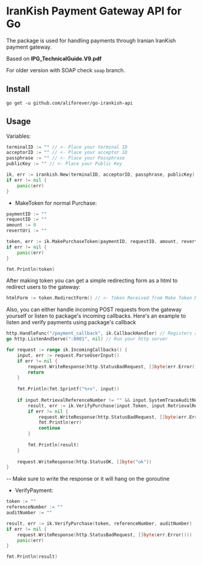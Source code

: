 # IranKish Payment Gateway API for Go
The package is used for handling payments through Iranian IranKish payment gateway.

Based on **IPG_TechnicalGuide.V9.pdf**

For older version with SOAP check `soap` branch.

## Install
```go get -u github.com/aliforever/go-irankish-api```

## Usage
Variables:
```go
terminalID := "" // <- Place your terminal ID 
acceptorID := "" // <- Place your acceptor ID
passphrase := "" // <- Place your Passphrase
publicKey := "" // <- Place your Public Key

ik, err := irankish.New(terminalID, acceptorID, passphrase, publicKey)
if err != nil {
    panic(err)
}
```
- MakeToken for normal Purchase:
```go
paymentID := ""
requestID := ""
amount := 0
revertUri := ""

token, err := ik.MakePurchaseToken(paymentID, requestID, amount, revertUri)
if err != nil {
	panic(err)
}

fmt.Println(token)
```

After making token you can get a simple redirecting form as a html to redirect users to the gateway:
```go
htmlForm := token.RedirectForm() // <- Token Received from Make Token Method
```

Also, you can either handle incoming POST requests from the gateway yourself or listen to package's incoming callbacks. Here's an example to listen and verify payments using package's callback
```go
http.HandleFunc("/payment_callback", ik.CallbackHandler) // Registers a http handler for callbacks
go http.ListenAndServe(":8001", nil) // Run your http server

for request := range ik.IncomingCallbacks() {
    input, err := request.ParseUserInput()
    if err != nil {
        request.WriteResponse(http.StatusBadRequest, []byte(err.Error()))
        return
    }
    
    fmt.Println(fmt.Sprintf("%+v", input))
    
    if input.RetrievalReferenceNumber != "" && input.SystemTraceAuditNumber != "" {
        result, err := ik.VerifyPurchase(input.Token, input.RetrievalReferenceNumber, input.SystemTraceAuditNumber)
        if err != nil {
            request.WriteResponse(http.StatusBadRequest, []byte(err.Error()))
            fmt.Println(err)
            continue
        }
	
        fmt.Println(result)
    }
    
    request.WriteResponse(http.StatusOK, []byte("ok"))
}
```
-- Make sure to write the response or it will hang on the goroutine
- VerifyPayment:
```go
token := ""
referenceNumber := ""
auditNumber := ""

result, err := ik.VerifyPurchase(token, referenceNumber, auditNumber)
if err != nil {
    request.WriteResponse(http.StatusBadRequest, []byte(err.Error()))
    panic(err)
}

fmt.Println(result)
```


